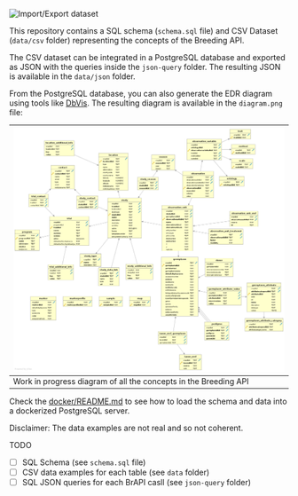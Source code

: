 ![Import/Export dataset](https://docs.google.com/drawings/d/1RxgxfSdr7Kz753tay9Zp9lNletyGQ3TiswDA8x9Q9Vs/pub?w=863&amp;h=137)

This repository contains a SQL schema (`schema.sql` file) and CSV Dataset
(`data/csv` folder) representing the concepts of the Breeding API.

The CSV dataset can be integrated in a PostgreSQL database and exported as JSON
with the queries inside the `json-query` folder. The resulting JSON is available
in the `data/json` folder.

From the PostgreSQL database, you can also generate the EDR diagram using tools
like [DbVis](https://www.dbvis.com/). The resulting diagram is available in the
`diagram.png` file:

| ![BrAPI V1 schema](diagram.png)                                  |
| ---------------------------------------------------------------- |
| Work in progress diagram of all the concepts in the Breeding API |

Check the [docker/README.md](docker/README.md) to see how to load the schema and
data into a dockerized PostgreSQL server.

Disclaimer:
The data examples are not real and so not coherent.

TODO
- [ ] SQL Schema (see `schema.sql` file)
- [ ] CSV data examples for each table (see `data` folder)
- [ ] SQL JSON queries for each BrAPI casll (see `json-query` folder)
